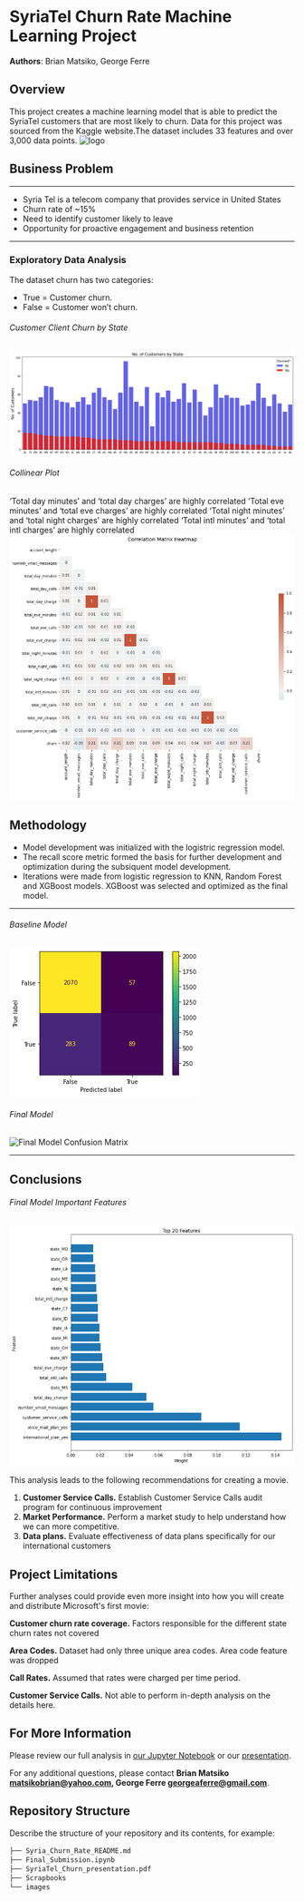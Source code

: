 # SyriaTel Churn Rate Machine Learning Project

**Authors**: Brian Matsiko, George Ferre

## Overview

This project creates a machine learning model that is able to predict the SyriaTel customers that are most likely to churn. Data for this project was sourced from the Kaggle website.The dataset includes 33 features and over 3,000 data points.
![logo](images/logo.jpeg)

## Business Problem

***
* Syria Tel is a telecom company that provides service in United States
* Churn rate of ~15%
* Need to identify customer likely to leave
* Opportunity for proactive engagement and business retention
***

### Exploratory Data Analysis
The dataset churn has two categories:
* True = Customer churn.
* False = Customer won’t churn.

###### Customer Client Churn by State
![State Churn](./Images/state_chart.png)

###### Collinear Plot
‘Total day minutes’ and ‘total day charges’ are highly correlated
‘Total eve minutes’ and ‘total eve charges’ are highly correlated
‘Total night minutes’ and ‘total night charges’ are highly correlated
‘Total intl minutes’ and ‘total intl charges’ are highly correlated
![correlation plot](./Images/p3_heatmap.png)

## Methodology

* Model development was initialized with the logistric regression model. 
* The recall score metric formed the basis for further development and optimization during the subsiquent model development.
* Iterations were made from logistic regression to KNN, Random Forest and XGBoost models.
XGBoost was selected and optimized as the final model.

***

###### Baseline Model
![Baseline Confusion Matrix](./Images/train_conf_mat.png)

###### Final Model
![Final Model Confusion Matrix](./Images/test_conf_mat.png)
***


## Conclusions

###### Final Model Important Features
![Final Model Features](./Images/feat_imp.png)


This analysis leads to the following recommendations for creating a movie.
1. **Customer Service Calls.**
Establish Customer Service Calls audit program for continuous improvement
2. **Market Performance.**
Perform a market study to help understand how we can more competitive.
3. **Data plans.**
 Evaluate effectiveness of data plans  specifically for our international customers

## Project Limitations

Further analyses could provide even more insight into how you will create and distribute Microsoft's first movie:

**Customer churn rate coverage.**
Factors responsible for the different state churn rates not covered

**Area Codes.**
Dataset had only three unique area codes. Area code feature was dropped

**Call Rates.**
Assumed that rates were charged per time period.

**Customer Service Calls.**
Not able to perform in-depth analysis on the details here.

## For More Information

Please review our full analysis in [our Jupyter Notebook](./Final_Submission.ipynb) or our [presentation](./SyriaTel_Churn_presentation.pdf).

For any additional questions, please contact **Brian Matsiko matsikobrian@yahoo.com, George Ferre georgeaferre@gmail.com**.

## Repository Structure

Describe the structure of your repository and its contents, for example:

```
├── Syria_Churn_Rate_README.md                         
├── Final_Submission.ipynb  
├── SyriaTel_Churn_presentation.pdf         
├── Scrapbooks                         
└── images
```

